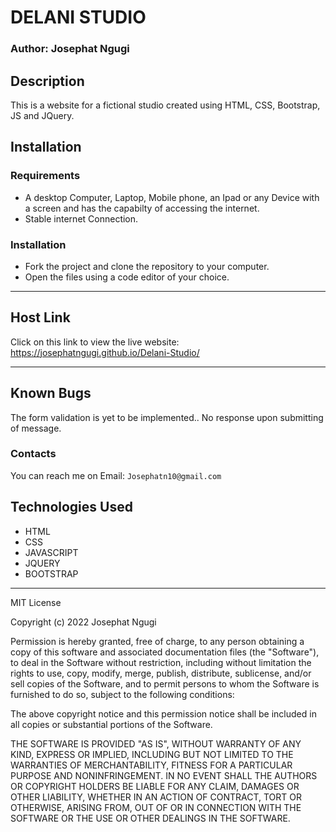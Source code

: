 # DELANI STUDIO
### Author: Josephat Ngugi
## Description
This is a website for a fictional studio created using HTML, CSS, Bootstrap, JS and JQuery.
## Installation
### Requirements
* A desktop Computer, Laptop, Mobile phone, an Ipad or any Device with a screen and has the capabilty of accessing the internet.
* Stable internet Connection.
### Installation
* Fork the project and clone the repository to your computer.
* Open the files using a code editor of your choice.
-----
## Host Link
Click on this link to view the live website: https://josephatngugi.github.io/Delani-Studio/

-----
## Known Bugs
The form validation is yet to be implemented.. No response upon submitting of message.
### Contacts
You can reach me on
Email: `Josephatn10@gmail.com`
## Technologies Used
- HTML
- CSS
- JAVASCRIPT
- JQUERY
- BOOTSTRAP

----
MIT License

Copyright (c) 2022 Josephat Ngugi

Permission is hereby granted, free of charge, to any person obtaining a copy
of this software and associated documentation files (the "Software"), to deal
in the Software without restriction, including without limitation the rights
to use, copy, modify, merge, publish, distribute, sublicense, and/or sell
copies of the Software, and to permit persons to whom the Software is
furnished to do so, subject to the following conditions:

The above copyright notice and this permission notice shall be included in all
copies or substantial portions of the Software.

THE SOFTWARE IS PROVIDED "AS IS", WITHOUT WARRANTY OF ANY KIND, EXPRESS OR
IMPLIED, INCLUDING BUT NOT LIMITED TO THE WARRANTIES OF MERCHANTABILITY,
FITNESS FOR A PARTICULAR PURPOSE AND NONINFRINGEMENT. IN NO EVENT SHALL THE
AUTHORS OR COPYRIGHT HOLDERS BE LIABLE FOR ANY CLAIM, DAMAGES OR OTHER
LIABILITY, WHETHER IN AN ACTION OF CONTRACT, TORT OR OTHERWISE, ARISING FROM,
OUT OF OR IN CONNECTION WITH THE SOFTWARE OR THE USE OR OTHER DEALINGS IN THE
SOFTWARE.